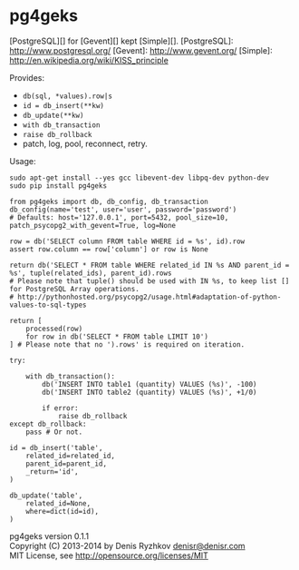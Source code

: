 pg4geks
=======

[PostgreSQL][] for [Gevent][] kept [Simple][].
[PostgreSQL]: http://www.postgresql.org/
[Gevent]: http://www.gevent.org/
[Simple]: http://en.wikipedia.org/wiki/KISS_principle

Provides:
* `db(sql, *values).row|s`
* `id = db_insert(**kw)`
* `db_update(**kw)`
* `with db_transaction`
* `raise db_rollback`
* patch, log, pool, reconnect, retry.

Usage:

    sudo apt-get install --yes gcc libevent-dev libpq-dev python-dev
    sudo pip install pg4geks

    from pg4geks import db, db_config, db_transaction
    db_config(name='test', user='user', password='password')
    # Defaults: host='127.0.0.1', port=5432, pool_size=10, patch_psycopg2_with_gevent=True, log=None

    row = db('SELECT column FROM table WHERE id = %s', id).row
    assert row.column == row['column'] or row is None

    return db('SELECT * FROM table WHERE related_id IN %s AND parent_id = %s', tuple(related_ids), parent_id).rows
    # Please note that tuple() should be used with IN %s, to keep list [] for PostgreSQL Array operations.
    # http://pythonhosted.org/psycopg2/usage.html#adaptation-of-python-values-to-sql-types

    return [
        processed(row)
        for row in db('SELECT * FROM table LIMIT 10')
    ] # Please note that no ').rows' is required on iteration.

    try:

        with db_transaction():
            db('INSERT INTO table1 (quantity) VALUES (%s)', -100)
            db('INSERT INTO table2 (quantity) VALUES (%s)', +1/0)

            if error:
                raise db_rollback
    except db_rollback:
        pass # Or not.

    id = db_insert('table',
        related_id=related_id,
        parent_id=parent_id,
        _return='id',
    )

    db_update('table',
        related_id=None,
        where=dict(id=id),
    )

pg4geks version 0.1.1  
Copyright (C) 2013-2014 by Denis Ryzhkov <denisr@denisr.com>  
MIT License, see http://opensource.org/licenses/MIT

